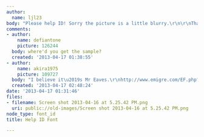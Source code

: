 ```yaml
---
author:
  name: ljl23
body: "Please help ID! Sorry the picture is a little blurry.\r\n\r\nThanks!"
comments:
- author:
    name: defiantone
    picture: 126244
  body: where'd you get the sample?
  created: '2013-04-17 01:38:55'
- author:
    name: akira1975
    picture: 109727
  body: "I believe it\u2019s Mr Eaves.\r\nhttp://www.emigre.com/EF.php?fid=213"
  created: '2013-04-17 02:48:24'
date: '2013-04-17 01:31:46'
files:
- filename: Screen shot 2013-04-16 at 5.25.42 PM.png
  uri: public://old-images/Screen shot 2013-04-16 at 5.25.42 PM.png
node_type: font_id
title: Help ID Font

---
```

